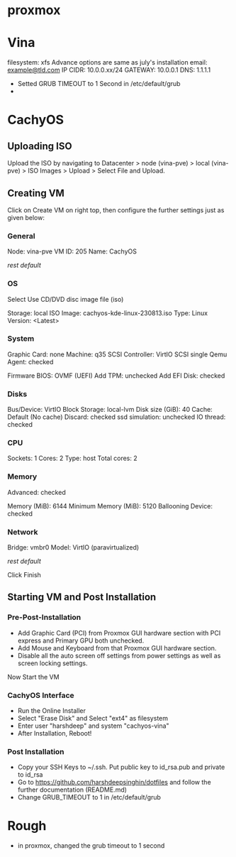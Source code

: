 # proxmox

# Vina
filesystem: xfs
Advance options are same as july's installation
email: example@tld.com
IP CIDR: 10.0.0.xx/24
GATEWAY: 10.0.0.1
DNS: 1.1.1.1

- Setted GRUB TIMEOUT to 1 Second in /etc/default/grub
- 

# CachyOS

## Uploading ISO

Upload the ISO by navigating to Datacenter > node (vina-pve) > local (vina-pve) > ISO Images > Upload > Select File and Upload.

## Creating VM

Click on Create VM on right top, then configure the further settings just as given below:

### General
Node: vina-pve
VM ID: 205
Name: CachyOS

*rest default*

### OS

Select Use CD/DVD disc image file (iso)

Storage: local
ISO Image: cachyos-kde-linux-230813.iso
Type: Linux
Version: \<Latest\>

### System

Graphic Card: none
Machine: q35
SCSI Controller: VirtIO SCSI single
Qemu Agent: checked

Firmware
BIOS: OVMF (UEFI)
Add TPM: unchecked
Add EFI Disk: checked

### Disks

Bus/Device: VirtIO Block
Storage: local-lvm
Disk size (GiB): 40
Cache: Default (No cache)
Discard: checked
ssd simulation: unchecked
IO thread: checked

### CPU

Sockets: 1
Cores: 2
Type: host
Total cores: 2

### Memory

Advanced: checked

Memory (MiB): 6144
Minimum Memory (MiB): 5120
Ballooning Device: checked

### Network

Bridge: vmbr0
Model: VirtIO (paravirtualized)

*rest default*

Click Finish

## Starting VM and Post Installation



### Pre-Post-Installation

- Add Graphic Card (PCI) from Proxmox GUI hardware section with PCI express and Primary GPU both unchecked.
- Add Mouse and Keyboard from that Proxmox GUI hardware section.
- Disable all the auto screen off settings from power settings as well as screen locking settings.

Now Start the VM

### CachyOS Interface

- Run the Online Installer
- Select "Erase Disk" and Select "ext4" as filesystem
- Enter user "harshdeep" and system "cachyos-vina"
- After Installation, Reboot!


### Post Installation

- Copy your SSH Keys to ~/.ssh. Put public key to id_rsa.pub and private to id_rsa
- Go to https://github.com/harshdeepsinghin/dotfiles and follow the further documentation (README.md)
- Change GRUB_TIMEOUT to 1 in /etc/default/grub


# Rough

- in proxmox, changed the grub timeout to 1 second


